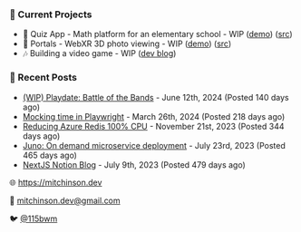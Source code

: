 ### 📌 Current Projects
- 📝 Quiz App - Math platform for an elementary school - WIP ([demo](https://quiz-staging.mitchinson.dev/)) ([src](https://github.com/bmitchinson/budget-entry))
- 📸 Portals - WebXR 3D photo viewing - WIP ([demo](https://portals.mitchinson.dev/)) ([src](https://github.com/bmitchinson/vr-jpg-viewer-webxr))
- 🎶 Building a video game - WIP ([dev blog](https://blog.mitchinson.dev/playdate-dev-one))

### 📝 Recent Posts

- [(WIP) Playdate: Battle of the Bands](https://blog.mitchinson.dev/playdate-dev-one) - June 12th, 2024 (Posted 140 days ago)
- [Mocking time in Playwright](https://blog.mitchinson.dev/playwright-mock-time) - March 26th, 2024 (Posted 218 days ago)
- [Reducing Azure Redis 100% CPU](https://blog.mitchinson.dev/redis-cpu) - November 21st, 2023 (Posted 344 days ago)
- [Juno: On demand microservice deployment](https://blog.mitchinson.dev/juno) - July 23rd, 2023 (Posted 465 days ago)
- [NextJS Notion Blog](https://blog.mitchinson.dev/blog-2023) - July 9th, 2023 (Posted 479 days ago)

🌐 https://mitchinson.dev

💌 mitchinson.dev@gmail.com

🐦 [@115bwm](https://twitter.com/115bwm)
